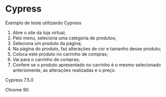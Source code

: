 # Cypress

Exemplo de teste utilizando Cypress

1. Abre o site da loja virtual;
2. Pelo menu, seleciona uma categoria de produtos;
3. Seleciona um produto da página;
4. Na página do produto, faz alterações de cor e tamanho desse produto;
5. Coloca este produto no carrinho de compras;
6. Vai para o carrinho de compras;
7. Confere se o produto apresentado no carrinho é o mesmo selecionado anteriomente, as alterações realizadas e o preço.


Cypress 7.5.0

Chrome 90
